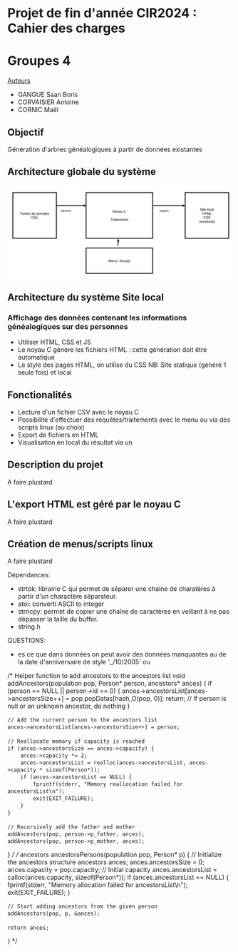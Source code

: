 # Projet de fin d'année CIR2024 : Cahier des charges
# Groupes 4

<ins>Auteurs </ins>
- GANGUE Saan Boris
- CORVAISIER Antoine
- CORNIC Maël

## Objectif
Génération d'arbres généalogiques à partir de données existantes

## Architecture globale du système
![](architecture.png)

## Architecture du système Site local

### Affichage des données contenant les informations généalogiques sur des personnes
-  Utiliser HTML, CSS et JS
-  Le noyau C génère les fichiers HTML : cette génération doit être automatique
- Le style des pages HTML, on utilise du CSS 
NB:  Site statique (généré 1 seule fois) et local

## Fonctionalités
- Lecture d'un fichier CSV avec le noyau C
- Possibilité d'effectuer des requêtes/traitements avec le menu ou via des scripts linux (au choix)
- Export de fichiers en HTML
- Visualisation en local du résultat via un 

## Description du projet

A faire plustard

## L'export HTML est géré par le noyau C

A faire plustard

## Création de menus/scripts linux

A faire plustard


Dépendances:
- strtok: librairie C qui permet de séparer une chaine de charatères à partir d'un charactère séparateur.
- atoi: converti ASCII to integer
- strncpy: permet de copier une chaîne de caractères en veillant à ne pas dépasser la taille du buffer.
- string.h


QUESTIONS:
- es ce que dans données on peut avoir des données manquantes au de la date d'anniversaire de style '_/10/2005' ou





/*
Helper function to add ancestors to the ancestors list
void addAncestors(population pop, Person* person, ancestors* ances) {
    if (person == NULL || person->id == 0) {
        ances->ancestorsList[ances->ancestorsSize++] = pop.popDatas[hash_O(pop, 0)];
        return; // If person is null or an unknown ancestor, do nothing
    }

    // Add the current person to the ancestors list
    ances->ancestorsList[ances->ancestorsSize++] = person;

    // Reallocate memory if capacity is reached
    if (ances->ancestorsSize == ances->capacity) {
        ances->capacity *= 2;
        ances->ancestorsList = realloc(ances->ancestorsList, ances->capacity * sizeof(Person*));
        if (ances->ancestorsList == NULL) {
            fprintf(stderr, "Memory reallocation failed for ancestorsList\n");
            exit(EXIT_FAILURE);
        }
    }

    // Recursively add the father and mother
    addAncestors(pop, person->p_father, ances);
    addAncestors(pop, person->p_mother, ances);
}
*/
/*
ancestors ancestorsPersons(population pop, Person* p) {
    // Initialize the ancestors structure
    ancestors ances;
    ances.ancestorsSize = 0;
    ances.capacity = pop.capacity; // Initial capacity
    ances.ancestorsList = calloc(ances.capacity, sizeof(Person*));
    if (ances.ancestorsList == NULL) {
        fprintf(stderr, "Memory allocation failed for ancestorsList\n");
        exit(EXIT_FAILURE);
    }

    // Start adding ancestors from the given person
    addAncestors(pop, p, &ances);

    return ances;
}
*/